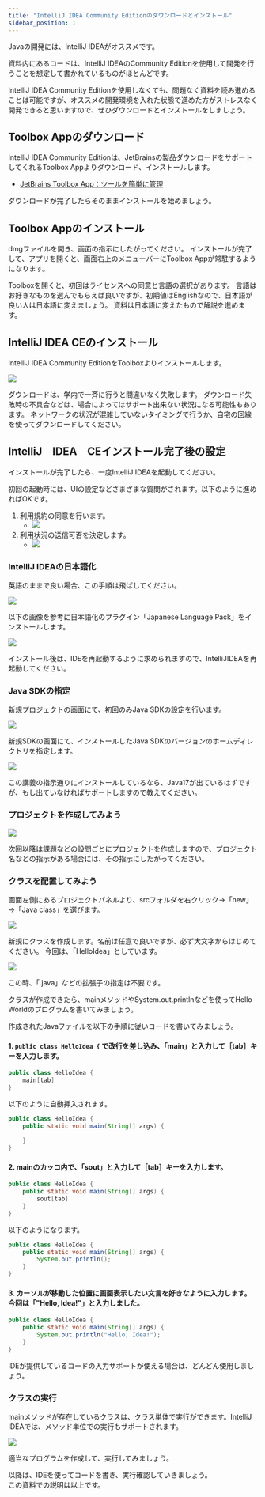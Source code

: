```yaml
---
title: "IntelliJ IDEA Community Editionのダウンロードとインストール"
sidebar_position: 1
---
```


Javaの開発には、IntelliJ IDEAがオススメです。

資料内にあるコードは、IntelliJ IDEAのCommunity Editionを使用して開発を行うことを想定して書かれているものがほとんどです。

IntelliJ IDEA Community Editionを使用しなくても、問題なく資料を読み進めることは可能ですが、オススメの開発環境を入れた状態で進めた方がストレスなく開発できると思いますので、ぜひダウンロードとインストールをしましょう。

## Toolbox Appのダウンロード

IntelliJ IDEA Community Editionは、JetBrainsの製品ダウンロードをサポートしてくれるToolbox Appよりダウンロード、インストールします。

- [JetBrains Toolbox App：ツールを簡単に管理](https://www.jetbrains.com/ja-jp/toolbox-app/)

ダウンロードが完了したらそのままインストールを始めましょう。

## Toolbox Appのインストール

dmgファイルを開き、画面の指示にしたがってください。
インストールが完了して、アプリを開くと、画面右上のメニューバーにToolbox Appが常駐するようになります。

Toolboxを開くと、初回はライセンスへの同意と言語の選択があります。
言語はお好きなものを選んでもらえば良いですが、初期値はEnglishなので、日本語が良い人は日本語に変えましょう。
資料は日本語に変えたもので解説を進めます。

## IntelliJ IDEA CEのインストール

IntelliJ IDEA Community EditionをToolboxよりインストールします。

![](/docs/02/SCR-20220413-ojf.png)

ダウンロードは、学内で一斉に行うと間違いなく失敗します。
ダウンロード失敗時の不具合などは、場合によってはサポート出来ない状況になる可能性もあります。
ネットワークの状況が混雑していないタイミングで行うか、自宅の回線を使ってダウンロードしてください。

## IntelliJ　IDEA　CEインストール完了後の設定

インストールが完了したら、一度IntelliJ IDEAを起動してください。

初回の起動時には、UIの設定などさまざまな質問がされます。以下のように進めればOKです。

1. 利用規約の同意を行います。
    - ![](/docs/02/Intelli001.png)
2. 利用状況の送信可否を決定します。
    - ![](/docs/02/Intelli002.png)

### IntelliJ IDEAの日本語化
英語のままで良い場合、この手順は飛ばしてください。

![](/docs/02/SCR-20220413-ovo.jpeg)

以下の画像を参考に日本語化のプラグイン「Japanese Language Pack」をインストールします。

![](/docs/02/SCR-20220413-owl.png)

インストール後は、IDEを再起動するように求められますので、IntelliJIDEAを再起動してください。

### Java SDKの指定

新規プロジェクトの画面にて、初回のみJava SDKの設定を行います。

![](/docs/02/SCR-20220413-p2d.jpeg)

新規SDKの画面にて、インストールしたJava SDKのバージョンのホームディレクトリを指定します。

![](/docs/02/SCR-20220413-p33.jpeg)

この講義の指示通りにインストールしているなら、Java17が出ているはずですが、もし出ていなければサポートしますので教えてください。


### プロジェクトを作成してみよう

![](/docs/02/SCR-20220413-pfh.jpeg)

次回以降は課題などの設問ごとにプロジェクトを作成しますので、プロジェクト名などの指示がある場合には、その指示にしたがってください。


### クラスを配置してみよう

画面左側にあるプロジェクトパネルより、srcフォルダを右クリック→「new」→「Java class」を選びます。

![](/docs/02/idea06-2.png)

新規にクラスを作成します。名前は任意で良いですが、必ず大文字からはじめてください。
今回は、「HelloIdea」としています。

![](/docs/02/idea07-2.png)

この時、「.java」などの拡張子の指定は不要です。

クラスが作成できたら、mainメソッドやSystem.out.printlnなどを使ってHello Worldのプログラムを書いてみましょう。

作成されたJavaファイルを以下の手順に従いコードを書いてみましょう。

#### 1. `public class HelloIdea {` で改行を差し込み、「main」と入力して［tab］キーを入力します。

```java
public class HelloIdea {
    main[tab]
}
```

以下のように自動挿入されます。

```java
public class HelloIdea {
    public static void main(String[] args) {
        
    }
}
```

#### 2. mainのカッコ内で、「sout」と入力して［tab］キーを入力します。

```java
public class HelloIdea {
    public static void main(String[] args) {
        sout[tab]
    }
}
```

以下のようになります。

```java
public class HelloIdea {
    public static void main(String[] args) {
        System.out.println();
    }
}
```

#### 3. カーソルが移動した位置に画面表示したい文言を好きなように入力します。今回は「"Hello, Idea!"」と入力しました。

```java
public class HelloIdea {
    public static void main(String[] args) {
        System.out.println("Hello, Idea!");
    }
}
```

IDEが提供しているコードの入力サポートが使える場合は、どんどん使用しましょう。

### クラスの実行

mainメソッドが存在しているクラスは、クラス単体で実行ができます。IntelliJ IDEAでは、メソッド単位での実行もサポートされます。

![](/docs/02/idea08.png)

適当なプログラムを作成して、実行してみましょう。


以降は、IDEを使ってコードを書き、実行確認していきましょう。  
この資料での説明は以上です。
